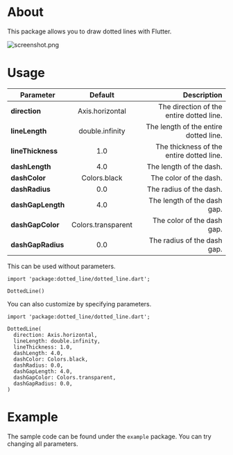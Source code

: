# About

This package allows you to draw dotted lines with Flutter.

![screenshot.png](https://github.com/umechanhika/dotted_line/blob/master/image/screenshot.png "screenshot.png")

# Usage

| Parameter         | Default            | Description                              |
| ----------------- | :----------------: | ---------------------------------------: |
| **direction**     | Axis.horizontal    | The direction of the entire dotted line. |
| **lineLength**    | double.infinity    | The length of the entire dotted line.    |
| **lineThickness** | 1.0                | The thickness of the entire dotted line. |
| **dashLength**    | 4.0                | The length of the dash.                  |
| **dashColor**     | Colors.black       | The color of the dash.                   |
| **dashRadius**    | 0.0                | The radius of the dash.                  |
| **dashGapLength** | 4.0                | The length of the dash gap.              |
| **dashGapColor**  | Colors.transparent | The color of the dash gap.               |
| **dashGapRadius** | 0.0                | The radius of the dash gap.              |

This can be used without parameters.

```
import 'package:dotted_line/dotted_line.dart';

DottedLine()
```

You can also customize by specifying parameters.

```
import 'package:dotted_line/dotted_line.dart';

DottedLine(
  direction: Axis.horizontal,
  lineLength: double.infinity,
  lineThickness: 1.0,
  dashLength: 4.0,
  dashColor: Colors.black,
  dashRadius: 0.0,
  dashGapLength: 4.0,
  dashGapColor: Colors.transparent,
  dashGapRadius: 0.0,
)
```

# Example
The sample code can be found under the `example` package.
You can try changing all parameters.